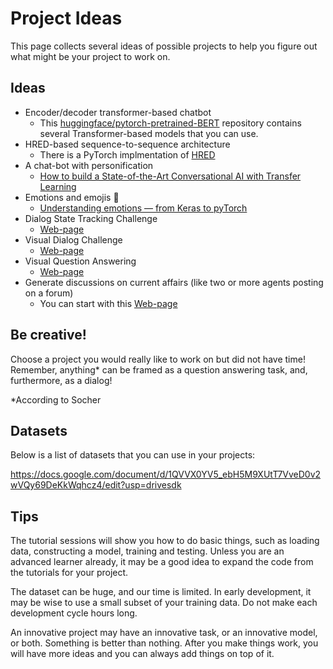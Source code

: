 # Project Ideas

This page collects several ideas of possible projects to help you figure out what might be your project to work on.


## Ideas

 - Encoder/decoder transformer-based chatbot
   - This [huggingface/pytorch-pretrained-BERT](https://github.com/huggingface/pytorch-pretrained-BERT) repository contains several Transformer-based models that you can use.
 - HRED-based sequence-to-sequence architecture
   - There is a PyTorch implmentation of [HRED](https://github.com/hsgodhia/hred)
 - A chat-bot with personification
   - [How to build a State-of-the-Art Conversational AI with Transfer Learning](https://medium.com/huggingface/how-to-build-a-state-of-the-art-conversational-ai-with-transfer-learning-2d818ac26313)
 - Emotions and emojis 🙈
     - [Understanding emotions — from Keras to pyTorch](https://medium.com/huggingface/understanding-emotions-from-keras-to-pytorch-3ccb61d5a983)
 - Dialog State Tracking Challenge 
   - [Web-page](https://www.microsoft.com/en-us/research/event/dialog-state-tracking-challenge/)
 - Visual Dialog Challenge
   - [Web-page](https://visualdialog.org/challenge/2018)
 - Visual Question Answering
   - [Web-page](https://visualqa.org/) 
 - Generate discussions on current affairs (like two or more agents posting on a forum)
   - You can start with this [Web-page](https://www.kaggle.com/aashita/training-a-bot-to-comment-on-current-affairs) 


## Be creative!

Choose a project you would really like to work on but did not have time! Remember, anything* can be framed as a question answering task, and, furthermore, as a dialog!

\*According to Socher

## Datasets

Below is a list of datasets that you can use in your projects:

 https://docs.google.com/document/d/1QVVX0YV5_ebH5M9XUtT7VveD0v2wVQy69DeKkWqhcz4/edit?usp=drivesdk
 


## Tips
The tutorial sessions will show you how to do basic things, such as loading data, constructing a model, training and testing.
Unless you are an advanced learner already, it may be a good idea to expand the code from the tutorials for your project.

The dataset can be huge, and our time is limited. In early development, it may be wise to use a small subset of your training data. Do not make each development cycle hours long. 

An innovative project may have an innovative task, or an innovative model, or both. Something is better than nothing. After you make things work, you will have more ideas and you can always add things on top of it.
